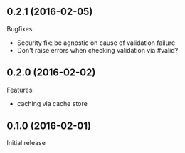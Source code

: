 ## 0.2.1 (2016-02-05)

Bugfixes:

  - Security fix: be agnostic on cause of validation failure
  - Don't raise errors when checking validation via #valid?

## 0.2.0 (2016-02-02)

Features:

  - caching via cache store

## 0.1.0 (2016-02-01)

Initial release
